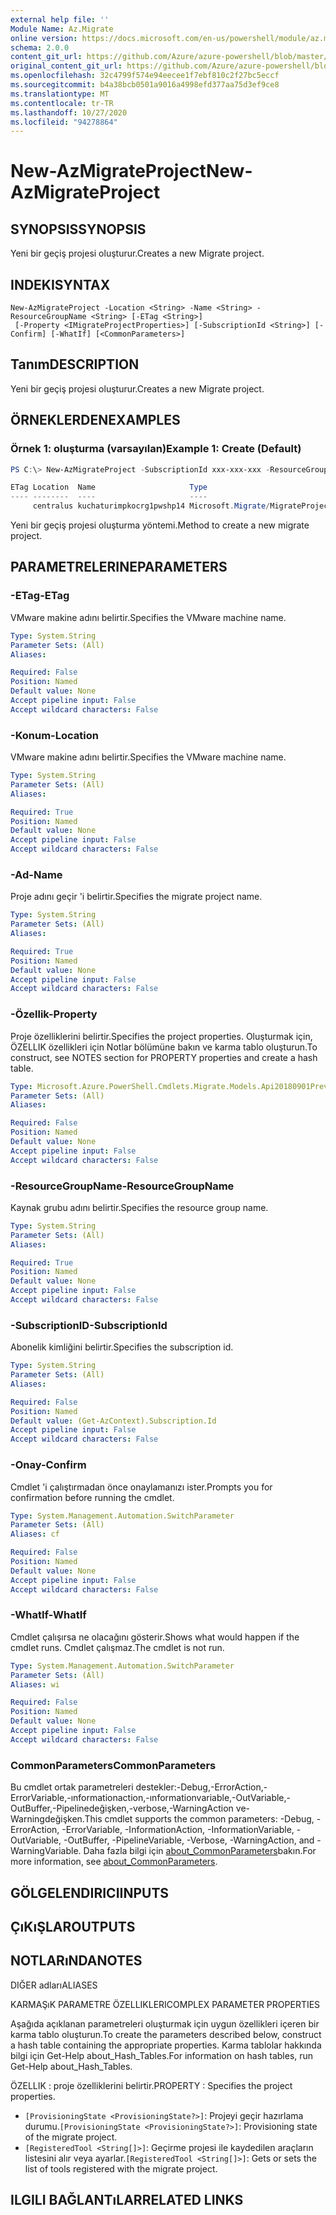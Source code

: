 ```yaml
---
external help file: ''
Module Name: Az.Migrate
online version: https://docs.microsoft.com/en-us/powershell/module/az.migrate/new-azmigrateproject
schema: 2.0.0
content_git_url: https://github.com/Azure/azure-powershell/blob/master/src/Migrate/help/New-AzMigrateProject.md
original_content_git_url: https://github.com/Azure/azure-powershell/blob/master/src/Migrate/help/New-AzMigrateProject.md
ms.openlocfilehash: 32c4799f574e94eecee1f7ebf810c2f27bc5eccf
ms.sourcegitcommit: b4a38bcb0501a9016a4998efd377aa75d3ef9ce8
ms.translationtype: MT
ms.contentlocale: tr-TR
ms.lasthandoff: 10/27/2020
ms.locfileid: "94278864"
---
```

# <span data-ttu-id="ca300-101">New-AzMigrateProject</span><span class="sxs-lookup"><span data-stu-id="ca300-101">New-AzMigrateProject</span></span>

## <span data-ttu-id="ca300-102">SYNOPSIS</span><span class="sxs-lookup"><span data-stu-id="ca300-102">SYNOPSIS</span></span>
<span data-ttu-id="ca300-103">Yeni bir geçiş projesi oluşturur.</span><span class="sxs-lookup"><span data-stu-id="ca300-103">Creates a new Migrate project.</span></span>

## <span data-ttu-id="ca300-104">INDEKI</span><span class="sxs-lookup"><span data-stu-id="ca300-104">SYNTAX</span></span>

```
New-AzMigrateProject -Location <String> -Name <String> -ResourceGroupName <String> [-ETag <String>]
 [-Property <IMigrateProjectProperties>] [-SubscriptionId <String>] [-Confirm] [-WhatIf] [<CommonParameters>]
```

## <span data-ttu-id="ca300-105">Tanım</span><span class="sxs-lookup"><span data-stu-id="ca300-105">DESCRIPTION</span></span>
<span data-ttu-id="ca300-106">Yeni bir geçiş projesi oluşturur.</span><span class="sxs-lookup"><span data-stu-id="ca300-106">Creates a new Migrate project.</span></span>

## <span data-ttu-id="ca300-107">ÖRNEKLERDEN</span><span class="sxs-lookup"><span data-stu-id="ca300-107">EXAMPLES</span></span>

### <span data-ttu-id="ca300-108">Örnek 1: oluşturma (varsayılan)</span><span class="sxs-lookup"><span data-stu-id="ca300-108">Example 1: Create (Default)</span></span>
```powershell
PS C:\> New-AzMigrateProject -SubscriptionId xxx-xxx-xxx -ResourceGroupName kuchaturimpkocrg1 -Name kuchaturimpkocrg1pwshp14 -Location "centralus"

ETag Location  Name                     Type
---- --------  ----                     ----
     centralus kuchaturimpkocrg1pwshp14 Microsoft.Migrate/MigrateProjects

```

<span data-ttu-id="ca300-109">Yeni bir geçiş projesi oluşturma yöntemi.</span><span class="sxs-lookup"><span data-stu-id="ca300-109">Method to create a new migrate project.</span></span>

## <span data-ttu-id="ca300-110">PARAMETRELERINE</span><span class="sxs-lookup"><span data-stu-id="ca300-110">PARAMETERS</span></span>

### <span data-ttu-id="ca300-111">-ETag</span><span class="sxs-lookup"><span data-stu-id="ca300-111">-ETag</span></span>
<span data-ttu-id="ca300-112">VMware makine adını belirtir.</span><span class="sxs-lookup"><span data-stu-id="ca300-112">Specifies the VMware machine name.</span></span>

```yaml
Type: System.String
Parameter Sets: (All)
Aliases:

Required: False
Position: Named
Default value: None
Accept pipeline input: False
Accept wildcard characters: False
```

### <span data-ttu-id="ca300-113">-Konum</span><span class="sxs-lookup"><span data-stu-id="ca300-113">-Location</span></span>
<span data-ttu-id="ca300-114">VMware makine adını belirtir.</span><span class="sxs-lookup"><span data-stu-id="ca300-114">Specifies the VMware machine name.</span></span>

```yaml
Type: System.String
Parameter Sets: (All)
Aliases:

Required: True
Position: Named
Default value: None
Accept pipeline input: False
Accept wildcard characters: False
```

### <span data-ttu-id="ca300-115">-Ad</span><span class="sxs-lookup"><span data-stu-id="ca300-115">-Name</span></span>
<span data-ttu-id="ca300-116">Proje adını geçir 'i belirtir.</span><span class="sxs-lookup"><span data-stu-id="ca300-116">Specifies the migrate project name.</span></span>

```yaml
Type: System.String
Parameter Sets: (All)
Aliases:

Required: True
Position: Named
Default value: None
Accept pipeline input: False
Accept wildcard characters: False
```

### <span data-ttu-id="ca300-117">-Özellik</span><span class="sxs-lookup"><span data-stu-id="ca300-117">-Property</span></span>
<span data-ttu-id="ca300-118">Proje özelliklerini belirtir.</span><span class="sxs-lookup"><span data-stu-id="ca300-118">Specifies the project properties.</span></span>
<span data-ttu-id="ca300-119">Oluşturmak için, ÖZELLIK özellikleri için Notlar bölümüne bakın ve karma tablo oluşturun.</span><span class="sxs-lookup"><span data-stu-id="ca300-119">To construct, see NOTES section for PROPERTY properties and create a hash table.</span></span>

```yaml
Type: Microsoft.Azure.PowerShell.Cmdlets.Migrate.Models.Api20180901Preview.IMigrateProjectProperties
Parameter Sets: (All)
Aliases:

Required: False
Position: Named
Default value: None
Accept pipeline input: False
Accept wildcard characters: False
```

### <span data-ttu-id="ca300-120">-ResourceGroupName</span><span class="sxs-lookup"><span data-stu-id="ca300-120">-ResourceGroupName</span></span>
<span data-ttu-id="ca300-121">Kaynak grubu adını belirtir.</span><span class="sxs-lookup"><span data-stu-id="ca300-121">Specifies the resource group name.</span></span>

```yaml
Type: System.String
Parameter Sets: (All)
Aliases:

Required: True
Position: Named
Default value: None
Accept pipeline input: False
Accept wildcard characters: False
```

### <span data-ttu-id="ca300-122">-SubscriptionID</span><span class="sxs-lookup"><span data-stu-id="ca300-122">-SubscriptionId</span></span>
<span data-ttu-id="ca300-123">Abonelik kimliğini belirtir.</span><span class="sxs-lookup"><span data-stu-id="ca300-123">Specifies the subscription id.</span></span>

```yaml
Type: System.String
Parameter Sets: (All)
Aliases:

Required: False
Position: Named
Default value: (Get-AzContext).Subscription.Id
Accept pipeline input: False
Accept wildcard characters: False
```

### <span data-ttu-id="ca300-124">-Onay</span><span class="sxs-lookup"><span data-stu-id="ca300-124">-Confirm</span></span>
<span data-ttu-id="ca300-125">Cmdlet 'i çalıştırmadan önce onaylamanızı ister.</span><span class="sxs-lookup"><span data-stu-id="ca300-125">Prompts you for confirmation before running the cmdlet.</span></span>

```yaml
Type: System.Management.Automation.SwitchParameter
Parameter Sets: (All)
Aliases: cf

Required: False
Position: Named
Default value: None
Accept pipeline input: False
Accept wildcard characters: False
```

### <span data-ttu-id="ca300-126">-WhatIf</span><span class="sxs-lookup"><span data-stu-id="ca300-126">-WhatIf</span></span>
<span data-ttu-id="ca300-127">Cmdlet çalışırsa ne olacağını gösterir.</span><span class="sxs-lookup"><span data-stu-id="ca300-127">Shows what would happen if the cmdlet runs.</span></span>
<span data-ttu-id="ca300-128">Cmdlet çalışmaz.</span><span class="sxs-lookup"><span data-stu-id="ca300-128">The cmdlet is not run.</span></span>

```yaml
Type: System.Management.Automation.SwitchParameter
Parameter Sets: (All)
Aliases: wi

Required: False
Position: Named
Default value: None
Accept pipeline input: False
Accept wildcard characters: False
```

### <span data-ttu-id="ca300-129">CommonParameters</span><span class="sxs-lookup"><span data-stu-id="ca300-129">CommonParameters</span></span>
<span data-ttu-id="ca300-130">Bu cmdlet ortak parametreleri destekler:-Debug,-ErrorAction,-ErrorVariable,-ınformationaction,-ınformationvariable,-OutVariable,-OutBuffer,-Pipelinedeğişken,-verbose,-WarningAction ve-Warningdeğişken.</span><span class="sxs-lookup"><span data-stu-id="ca300-130">This cmdlet supports the common parameters: -Debug, -ErrorAction, -ErrorVariable, -InformationAction, -InformationVariable, -OutVariable, -OutBuffer, -PipelineVariable, -Verbose, -WarningAction, and -WarningVariable.</span></span> <span data-ttu-id="ca300-131">Daha fazla bilgi için [about_CommonParameters](http://go.microsoft.com/fwlink/?LinkID=113216)bakın.</span><span class="sxs-lookup"><span data-stu-id="ca300-131">For more information, see [about_CommonParameters](http://go.microsoft.com/fwlink/?LinkID=113216).</span></span>

## <span data-ttu-id="ca300-132">GÖLGELENDIRICI</span><span class="sxs-lookup"><span data-stu-id="ca300-132">INPUTS</span></span>

## <span data-ttu-id="ca300-133">ÇıKıŞLAR</span><span class="sxs-lookup"><span data-stu-id="ca300-133">OUTPUTS</span></span>

## <span data-ttu-id="ca300-134">NOTLARıNDA</span><span class="sxs-lookup"><span data-stu-id="ca300-134">NOTES</span></span>

<span data-ttu-id="ca300-135">DIĞER adları</span><span class="sxs-lookup"><span data-stu-id="ca300-135">ALIASES</span></span>

<span data-ttu-id="ca300-136">KARMAŞıK PARAMETRE ÖZELLIKLERI</span><span class="sxs-lookup"><span data-stu-id="ca300-136">COMPLEX PARAMETER PROPERTIES</span></span>

<span data-ttu-id="ca300-137">Aşağıda açıklanan parametreleri oluşturmak için uygun özellikleri içeren bir karma tablo oluşturun.</span><span class="sxs-lookup"><span data-stu-id="ca300-137">To create the parameters described below, construct a hash table containing the appropriate properties.</span></span> <span data-ttu-id="ca300-138">Karma tablolar hakkında bilgi için Get-Help about_Hash_Tables.</span><span class="sxs-lookup"><span data-stu-id="ca300-138">For information on hash tables, run Get-Help about_Hash_Tables.</span></span>


<span data-ttu-id="ca300-139">ÖZELLIK <IMigrateProjectProperties> : proje özelliklerini belirtir.</span><span class="sxs-lookup"><span data-stu-id="ca300-139">PROPERTY <IMigrateProjectProperties>: Specifies the project properties.</span></span>
  - <span data-ttu-id="ca300-140">`[ProvisioningState <ProvisioningState?>]`: Projeyi geçir hazırlama durumu.</span><span class="sxs-lookup"><span data-stu-id="ca300-140">`[ProvisioningState <ProvisioningState?>]`: Provisioning state of the migrate project.</span></span>
  - <span data-ttu-id="ca300-141">`[RegisteredTool <String[]>]`: Geçirme projesi ile kaydedilen araçların listesini alır veya ayarlar.</span><span class="sxs-lookup"><span data-stu-id="ca300-141">`[RegisteredTool <String[]>]`: Gets or sets the list of tools registered with the migrate project.</span></span>

## <span data-ttu-id="ca300-142">ILGILI BAĞLANTıLAR</span><span class="sxs-lookup"><span data-stu-id="ca300-142">RELATED LINKS</span></span>

